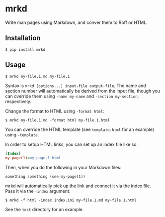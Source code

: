 # mrkd

Write man pages using Markdown, and conver them to Roff or HTML.

## Installation

```
$ pip install mrkd
```

## Usage

```
$ mrkd my-file.1.md my-file.1
```

Syntax is `mrkd [options...] input-file output-file`. The name and section number will
automatically be derived from the input file, though you can override them using
`-name my-name` and `-section my-section`, respectively.

Change the format to HTML using `-format html`:

```
$ mrkd my-file.1.md -format html my-file.1.html
```

You can override the HTML template (see `template.html` for an example) using `-template`.

In order to setup HTML links, you can set up an index file like so:

```ini
[Index]
my-page(1)=my-page.1.html
```

Then, when you do the following in your Markdown files:

```
something something (see my-page(1))
```

mrkd will automatically pick up the link and connect it via the index file. Pass it via
the `-index` argument:

```
$ mrkd -f html -index index.ini my-file.1.md my-file.1.html
```

See the `test` directory for an example.
